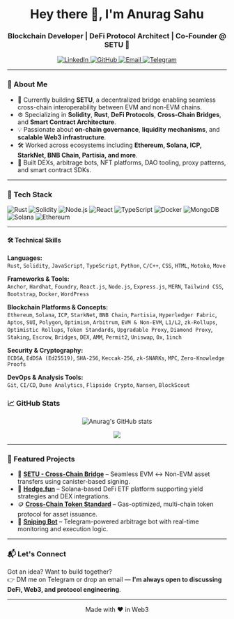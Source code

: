 <h1 align="center">Hey there 👋, I'm Anurag Sahu</h1>
<h3 align="center">Blockchain Developer | DeFi Protocol Architect | Co-Founder @ SETU 🌉</h3>

<p align="center">
  <a href="https://www.linkedin.com/in/anurag-sahu-644a43202/" target="_blank">
    <img alt="LinkedIn" src="https://img.shields.io/badge/LinkedIn-blue?style=for-the-badge&logo=linkedin&logoColor=white" />
  </a>
  <a href="https://github.com/progax01" target="_blank">
    <img alt="GitHub" src="https://img.shields.io/badge/GitHub-000?style=for-the-badge&logo=github&logoColor=white" />
  </a>
  <a href="mailto:anurag35412@gmail.com">
    <img alt="Email" src="https://img.shields.io/badge/Email-D14836?style=for-the-badge&logo=gmail&logoColor=white" />
  </a>
  <a href="https://t.me/progax01" target="_blank">
    <img alt="Telegram" src="https://img.shields.io/badge/Telegram-2CA5E0?style=for-the-badge&logo=telegram&logoColor=white" />
  </a>
</p>

---

### 🧠 About Me

- 🔭 Currently building **SETU**, a decentralized bridge enabling seamless cross-chain interoperability between EVM and non-EVM chains.
- ⚙️ Specializing in **Solidity**, **Rust**, **DeFi Protocols**, **Cross-Chain Bridges**, and **Smart Contract Architecture**.
- 💡 Passionate about **on-chain governance**, **liquidity mechanisms**, and **scalable Web3 infrastructure**.
- 🛠️ Worked across ecosystems including **Ethereum, Solana, ICP, StarkNet, BNB Chain, Partisia, and more**.
- 🧪 Built DEXs, arbitrage bots, NFT platforms, DAO tooling, proxy patterns, and smart contract SDKs.

---

### 🚀 Tech Stack

![Rust](https://img.shields.io/badge/-Rust-black?style=flat-square&logo=rust)
![Solidity](https://img.shields.io/badge/-Solidity-black?style=flat-square&logo=solidity)
![Node.js](https://img.shields.io/badge/-Node.js-black?style=flat-square&logo=node.js)
![React](https://img.shields.io/badge/-React-black?style=flat-square&logo=react)
![TypeScript](https://img.shields.io/badge/-TypeScript-black?style=flat-square&logo=typescript)
![Docker](https://img.shields.io/badge/-Docker-black?style=flat-square&logo=docker)
![MongoDB](https://img.shields.io/badge/-MongoDB-black?style=flat-square&logo=mongodb)
![Solana](https://img.shields.io/badge/-Solana-3C3C3D?style=flat-square&logo=solana)
![Ethereum](https://img.shields.io/badge/-Ethereum-3C3C3D?style=flat-square&logo=ethereum)

---


#### 🛠️ Technical Skills

**Languages:**  
`Rust`, `Solidity`, `JavaScript`, `TypeScript`, `Python`, `C/C++`, `CSS`, `HTML`, `Motoko`, `Move`

**Frameworks & Tools:**  
`Anchor`, `Hardhat`, `Foundry`, `React.js`, `Node.js`, `Express.js`, `MERN`, `Tailwind CSS`, `Bootstrap`, `Docker`, `WordPress`

**Blockchain Platforms & Concepts:**  
`Ethereum`, `Solana`, `ICP`, `StarkNet`, `BNB Chain`, `Partisia`, `Hyperledger Fabric`, `Aptos`, `SUI`, `Polygon`, `Optimism`, `Arbitrum`, `EVM & Non-EVM`, `L1/L2`, `zk-Rollups`, `Optimistic Rollups`, `Token Standards`, `Upgradable Proxy`, `Diamond Proxy`, `Staking`, `Escrow`, `Bridges`, `DEX`, `AMM`, `Permit2`, `Uniswap`, `0x`, `1inch`

**Security & Cryptography:**  
`ECDSA`, `EdDSA (Ed25519)`, `SHA-256`, `Keccak-256`, `zk-SNARKs`, `MPC`, `Zero-Knowledge Proofs`

**DevOps & Analysis Tools:**  
`Git`, `CI/CD`, `Dune Analytics`, `Flipside Crypto`, `Nansen`, `BlockScout`


### 📈 GitHub Stats

<p align="center">
  <img src="https://github-readme-stats.vercel.app/api?username=progax01&show_icons=true&theme=radical" alt="Anurag's GitHub stats" />
</p>

<p align="center">
  <img src="https://github-readme-streak-stats.herokuapp.com/?user=progax01&theme=radical" />
</p>

---

### 📌 Featured Projects

- 🌉 [**SETU - Cross-Chain Bridge**](https://github.com/progax01) – Seamless EVM ↔ Non-EVM asset transfers using canister-based signing.
- 💸 [**Hedge.fun**](https://solanafund.netlify.app/) – Solana-based DeFi ETF platform supporting yield strategies and DEX integrations.
- 🪙 [**Cross-Chain Token Standard**](https://github.com/anurag-sahu01/wstf_crosschain_token) – Gas-optimized, multi-chain token protocol for asset issuance.
- 🤖 [**Sniping Bot**](https://t.me/sidebasebot) – Telegram-powered arbitrage bot with real-time monitoring and execution logic.

---

### 📬 Let's Connect

Got an idea? Want to build together?  
👉 DM me on Telegram or drop an email — **I'm always open to discussing DeFi, Web3, and protocol engineering**.

---

<p align="center">Made with ❤️ in Web3</p>
